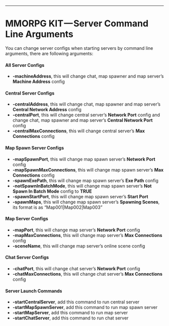 * * *

MMORPG KIT — Server Command Line Arguments
==========================================

You can change server configs when starting servers by command line arguments, there are following arguments:

#### All Server Configs

*   **\-machineAddress**, this will change chat, map spawner and map server’s **Machine Address** config

#### Central Server Configs

*   **\-centralAddress**, this will change chat, map spawner and map server’s **Central Network Address** config
*   **\-centralPort**, this will change central server’s **Network Port** config and change chat, map spawner and map server’s **Central Network Port** config
*   **\-centralMaxConnections**, this will change central server’s **Max Connections** config

#### Map Spawn Server Configs

*   **\-mapSpawnPort**, this will change map spawn server’s **Network Port** config
*   **\-mapSpawnMaxConnections**, this will change map spawn server’s **Max Connections** config
*   **\-spawnExePath**, this will change map spawn server’s **Exe Path** config
*   **\-notSpawnInBatchMode**, this will change map spawn server’s **Not Spawn In Batch Mode** config to **TRUE**
*   **\-spawnStartPort**, this will change map spawn server’s **Start Port**
*   **\-spawnMaps**, this will change map spawn server’s **Spawning Scenes**, its format is as “Map001|Map002|Map003”

#### Map Server Configs

*   **\-mapPort**, this will change map server’s **Network Port** config
*   **\-mapMaxConnections**, this will change map server’s **Max Connections** config
*   **\-sceneName**, this will change map server’s online scene config

#### Chat Server Configs

*   **\-chatPort**, this will change chat server’s **Network Port** config
*   **\-chatMaxConnections**, this will change chat server’s **Max Connections** config

#### Server Launch Commands

*   **\-startCentralServer**, add this command to run central server
*   **\-startMapSpawnServer**, add this command to run map spawn server
*   **\-startMapServer**, add this command to run map server
*   **\-startChatServer**, add this command to run chat server